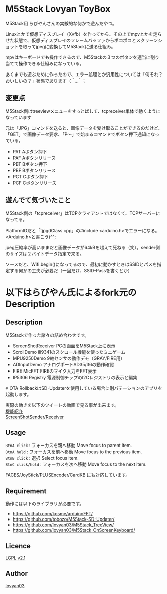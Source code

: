 M5Stack Lovyan ToyBox
===

M5Stack用 らびやんさんの実験的な何かで遊んだやつ。

Linuxとかで仮想ディスプレイ（Xvfb）を作ってから、その上でmpvとかを走らせた状態で、仮想ディスプレイのフレームバッファからポコポコとスクリーンショットを取ってjpegに変換してM5Stackに送る仕組み。

mpvはキーボードでも操作できるので、M5Stackの３つのボタンを適当に割り当てて操作できる仕組みになっている。

あくまでも遊ぶために作ったので、エラー処理とか汎用性については「何それ？おいしいの？」状態であります（＾_＾；


## 変更点

M5Stack側はtreeviewメニューをすっとばして、tcpreceiver単体で動くようになっています

元は「JPG」コマンドを送ると、画像データを受け取ることができるのだけど、「GET」で画像データ要求、「P〜」で始まるコマンドでボタン押下通知になっている。

* PAT Aボタン押下
* PAF Aボタンリリース
* PBT Bボタン押下
* PBF Bボタンリリース 
* PCT Cボタン押下
* PCF Cボタンリリース 


## 遊んでて気づいたこと

M5Stack側の「tcpreceiver」はTCPクライアントではなくて、TCPサーバーになってる。

PlatformIOだと「tjpgdClass.cpp」の#include <arduino.h>でエラーになる。<Arduino.h>と書こう(^^;

jpeg圧縮率が高いままだと画像データが64kBを超えて死ねる（笑）。sender側のサイズは２バイトデータ指定で来る。

ソースだと、Wifi.begin()になってるので、最初に動かすときはSSIDとパスを指定する何かの工夫が必要だ（一回だけ、SSID-Passを書くとか）



# 以下はらびやん氏によるfork元のDescription
## Description
  
M5Stackで作った諸々の詰め合わせです。  
  
* ScreenShotReceiver PCの画面をM5Stack上に表示  
* ScrollDemo   ili9341のスクロール機能を使ったミニゲーム  
* MPU9250Demo  9軸センサの動作デモ（GRAY/FIRE用）  
* ADInputDemo  アナログポートAD35/36の動作確認  
* FIRE MicFFT  FIREのマイク入力をFFT表示  
* IP5306 Registry 電源制御チップのI2Cレジストリの表示と編集  
  
※ OTA RollbackはSD-Updaterを使用している場合に別パテーションのアプリを起動します。  
  
実際の動きを以下のツイートの動画で見る事が出来ます。  
[機能紹介](https://mobile.twitter.com/lovyan03/status/1104025644202057729)  
[ScreenShotSender/Receiver](https://mobile.twitter.com/lovyan03/status/1104169374888255488)  
  
## Usage
 `BtnA click` : フォーカスを親へ移動  Move focus to parent item.  
 `BtnA hold`  : フォーカスを前へ移動  Move focus to the previous item.  
 `BtnB click` : 選択  Select focus item.  
 `BtnC click/hold` : フォーカスを次へ移動  Move focus to the next item.  
  
FACES/JoyStick/PLUSEncoder/CardKB にも対応しています。  
  
## Requirement
動作には以下のライブラリが必要です。  

* https://github.com/kosme/arduinoFFT/  
* https://github.com/tobozo/M5Stack-SD-Updater/  
* https://github.com/lovyan03/M5Stack_TreeView/  
* https://github.com/lovyan03/M5Stack_OnScreenKeyboard/  


## Licence

[LGPL v2.1](https://github.com/lovyan03/M5Stack_LovyanToyBox/blob/master/LICENSE)  

## Author

[lovyan03](https://twitter.com/lovyan03)  
